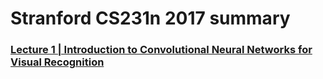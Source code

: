 # Stranford CS231n 2017 summary

### [Lecture 1 | Introduction to Convolutional Neural Networks for Visual Recognition](https://www.notion.so/Introduction-to-Convolutional-Newral-Networks-for-Visual-Recognition-eedea95f73464e1a9966008b15547c1a?pvs=4)
